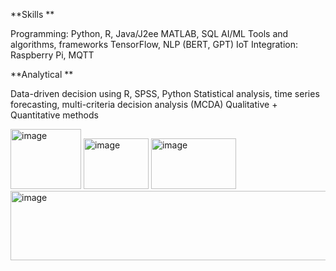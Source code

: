 **Skills **

 Programming: Python, R, Java/J2ee MATLAB, SQL
 AI/ML Tools and algorithms, frameworks TensorFlow, NLP (BERT, GPT)
 IoT Integration: Raspberry Pi, MQTT

**Analytical **

 Data-driven decision using R, SPSS, Python
 Statistical analysis, time series forecasting, multi-criteria decision analysis (MCDA)
 Qualitative + Quantitative methods 

 <img width="113" height="96" alt="image" src="https://github.com/user-attachments/assets/11d8715f-e392-4ee9-ad75-aa9d6e95ca9b" /> <img width="104" height="81" alt="image" src="https://github.com/user-attachments/assets/b426c693-0f63-42b9-b7a8-36f8621decb9" /> <img width="136" height="81" alt="image" src="https://github.com/user-attachments/assets/4e4666e0-9d8e-4415-8498-61a7f28f8c90" />
<img width="1255" height="111" alt="image" src="https://github.com/user-attachments/assets/ccd38515-e6c8-4ab5-a0b6-bb2f61d11af4" />



